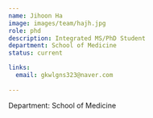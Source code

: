 ```yaml
---
name: Jihoon Ha
image: images/team/hajh.jpg
role: phd
description: Integrated MS/PhD Student
department: School of Medicine
status: current

links:
  email: gkwlgns323@naver.com
 
---
```


Department: School of Medicine
